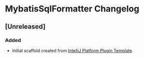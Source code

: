 <!-- Keep a Changelog guide -> https://keepachangelog.com -->

# MybatisSqlFormatter Changelog

## [Unreleased]
### Added
- Initial scaffold created from [IntelliJ Platform Plugin Template](https://github.com/JetBrains/intellij-platform-plugin-template)
